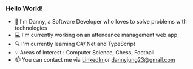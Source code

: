 ### Hello World!

- 👋 I'm Danny, a Software Developer who loves to solve problems with technologies
- 💻 I'm currently working on an attendance management web app
- 🔍 I'm currently learning C#/.Net and TypeScript
- 💡 Areas of Interest : Computer Science, Chess, Football
- 📫 You can contact me via <a href="https://www.linkedin.com/in/dannyjung23/"> LinkedIn </a> or dannyjung23@gmail.com
